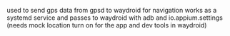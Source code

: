 used to send gps data from gpsd to waydroid for navigation works as a systemd service and passes to waydroid with adb and io.appium.settings (needs mock location turn on for the app and dev tools in waydroid)
